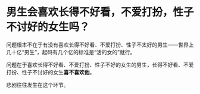 # 男生会喜欢长得不好看，不爱打扮，性子不讨好的女生吗？

问题根本不在于有没有喜欢长得不好看、不爱打扮、性子不太好的男生——世界上几十亿“男生”，起码有几个亿的标准是“活的女的”就行。

问题在于喜欢长得不好看、不爱打扮、性子不好的女生的男生，长得不好看、不爱打扮、性子不讨好的女生**喜不喜欢他**。

悲剧往往发生在这个环节。



